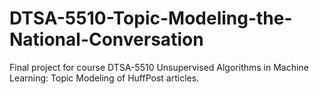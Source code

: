 # DTSA-5510-Topic-Modeling-the-National-Conversation
Final project for course DTSA-5510 Unsupervised Algorithms in Machine Learning: Topic Modeling of HuffPost articles.
